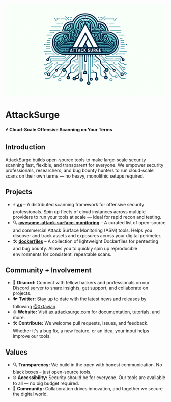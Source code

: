 <div align="center">
  <img src="https://raw.githubusercontent.com/attacksurge/.github/main/attacksurge.png" alt="AttackSurge banner"/>
</div>

# AttackSurge

**⚡ Cloud-Scale Offensive Scanning on Your Terms**

## Introduction
AttackSurge builds open-source tools to make large-scale security scanning fast, flexible, and transparent for everyone. We empower security professionals, researchers, and bug bounty hunters to run cloud-scale scans on their own terms — no heavy, monolithic setups required.

## Projects
- ⚡ **[ax](https://github.com/attacksurge/ax)** – A distributed scanning framework for offensive security professionals. Spin up fleets of cloud instances across multiple providers to run your tools at scale — ideal for rapid recon and testing.
- 🔍 **[awesome-attack-surface-monitoring](https://github.com/attacksurge/awesome-attack-surface-monitoring)** – A curated list of open-source and commercial Attack Surface Monitoring (ASM) tools. Helps you discover and track assets and exposures across your digital perimeter.
- 🛠️ **[dockerfiles](https://github.com/attacksurge/dockerfiles)** – A collection of lightweight Dockerfiles for pentesting and bug bounty. Allows you to quickly spin up reproducible environments for consistent, repeatable scans.

## Community + Involvement
- 🤝 **Discord:** Connect with fellow hackers and professionals on our [Discord server](https://discord.gg/KYcD5E4qjU) to share insights, get support, and collaborate on projects.
- 🐦 **Twitter:** Stay up to date with the latest news and releases by following [@0xtavian](https://x.com/0xtavian).
- 🌐 **Website:** Visit [ax.attacksurge.com](https://ax.attacksurge.com) for documentation, tutorials, and more.
- 🛠️ **Contribute:** We welcome pull requests, issues, and feedback. Whether it's a bug fix, a new feature, or an idea, your input helps improve our tools. 

## Values
- 🔍 **Transparency:** We build in the open with honest communication. No black boxes – just open-source tools.
- 🌐 **Accessibility:** Security should be for everyone. Our tools are available to all — no big budget required.
- 🤝 **Community:** Collaboration drives innovation, and together we secure the digital world.
